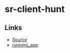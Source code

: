 # sr-client-hunt

## Links
- [Source](https://github.com/sumana-reddy/sr-client-hunt)
- [running_app](https://sumana-reddy.github.io/sr-client-hunt/)
